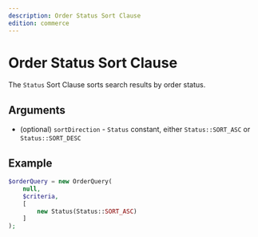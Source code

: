 ```yaml
---
description: Order Status Sort Clause
edition: commerce
---
```


# Order Status Sort Clause

The `Status` Sort Clause sorts search results by order status.

## Arguments

- (optional) `sortDirection` - `Status` constant, either `Status::SORT_ASC` or `Status::SORT_DESC`

## Example

``` php
$orderQuery = new OrderQuery(
    null,
    $criteria,
    [
        new Status(Status::SORT_ASC)
    ]
);
```
